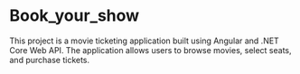 # Book_your_show
This project is a movie ticketing application built using Angular and .NET Core Web API. The application allows users to browse movies, select seats, and purchase tickets.
